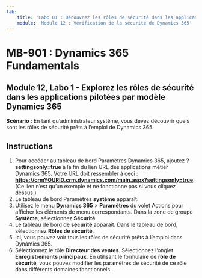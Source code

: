 ```yaml
---
lab:
    title: 'Labo 01 : Découvrez les rôles de sécurité dans les applications basées sur un modèle Dynamics 365'
    module: 'Module 12 : Vérification de la sécurité de Dynamics 365'
---
```


# MB-901 : Dynamics 365 Fundamentals 
## Module 12, Labo 1 - Explorez les rôles de sécurité dans les applications pilotées par modèle Dynamics 365

**Scénario :** En tant qu’administrateur système, vous devez découvrir quels sont les rôles de sécurité prêts à l’emploi de Dynamics 365.

## Instructions

1. Pour accéder au tableau de bord Paramètres Dynamics 365, ajoutez **? settingsonly=true** à la fin du lien URL des applications métier Dynamics 365. Votre URL doit ressembler à ceci : **https://crmYOURID.crm.dynamics.com/main.aspx?settingsonly=true**. (Ce lien n’est qu’un exemple et ne fonctionne pas si vous cliquez dessus.)
2. Le tableau de bord Paramètres **système** apparaît.
3. Utilisez le menu **Dynamics 365** > **Paramètres** du volet Actions pour afficher les éléments de menu correspondants. Dans la zone de groupe **Système**, sélectionnez **Sécurité**
4. Le tableau de bord de **sécurité** apparaît. Dans le tableau de bord, sélectionnez **Rôles de sécurité**. 
5. Ici, vous pouvez voir tous les rôles de sécurité prêts à l’emploi dans Dynamics 365.
6. Sélectionnez le rôle **Directeur des ventes**. Sélectionnez l’onglet **Enregistrements principaux**. En utilisant le formulaire de **rôle de sécurité**, vous pouvez modifier les paramètres de sécurité de ce rôle dans différents domaines fonctionnels.
